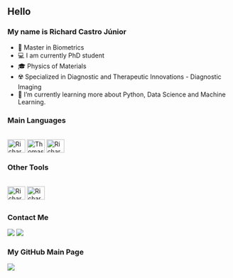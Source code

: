 ## Hello
### My name is Richard Castro Júnior
- :pushpin: Master in Biometrics
- :computer: I am currently PhD student
- 🎓 Physics of Materials
- :radioactive: Specialized in Diagnostic and Therapeutic Innovations - Diagnostic Imaging
- 📖 I’m currently learning more about Python, Data Science and Machine Learning.


### Main Languages

<div style="display: inline_block"><br>
  <img align="center" alt="Richard-MATLAB" height="30" width="40" src="https://upload.wikimedia.org/wikipedia/commons/2/21/Matlab_Logo.png">
  <img align="center" alt="Thomas-R" height="30" width="40" src="https://cdn.jsdelivr.net/gh/devicons/devicon/icons/r/r-original.svg">
  <img align="center" alt="Richard-Python" height="30" width="40" src="https://cdn.jsdelivr.net/gh/devicons/devicon/icons/python/python-original.svg">
  </div>

### Other Tools

<div style="display: inline_block"><br>
  <img align="center" alt="Richard-LATEX" height="30" width="40" src="https://upload.wikimedia.org/wikipedia/commons/9/92/LaTeX_logo.svg">
  <img align="center" alt="Richard-powerbi" height="30" width="40" src="https://upload.wikimedia.org/wikipedia/commons/thumb/c/cf/New_Power_BI_Logo.svg/1200px-New_Power_BI_Logo.svg.png">
  </div>

 ##
 
 ### Contact Me
<div> 
  <a href="https://www.linkedin.com/in/richardcastrojunior98optm/" target="_blank"><img src="https://img.shields.io/badge/-LinkedIn-%230077B5?style=for-the-badge&logo=linkedin&logoColor=white" target="_blank"></a> 
  <a href = "mailto:richard.castro@unesp.br"><img src="https://img.shields.io/badge/Gmail-D14836?style=for-the-badge&logo=gmail&logoColor=white" target="_blank"></a> 
  
  ### My GitHub Main Page
 <a href = "https://github.com/richardjunior98"><img src="https://img.shields.io/badge/GitHub-100000?style=for-the-badge&logo=github&logoColor=white" target="_blank"></a> 
 </div>
